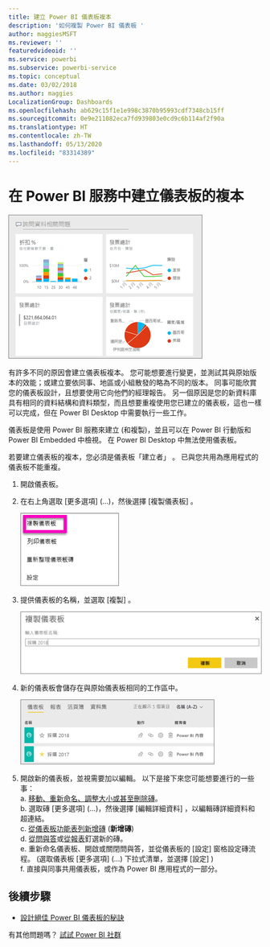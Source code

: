 ```yaml
---
title: 建立 Power BI 儀表板複本
description: '如何複製 Power BI 儀表板 '
author: maggiesMSFT
ms.reviewer: ''
featuredvideoid: ''
ms.service: powerbi
ms.subservice: powerbi-service
ms.topic: conceptual
ms.date: 03/02/2018
ms.author: maggies
LocalizationGroup: Dashboards
ms.openlocfilehash: ab629c15f1e1e998c3870b95993cdf7348cb15ff
ms.sourcegitcommit: 0e9e211082eca7fd939803e0cd9c6b114af2f90a
ms.translationtype: HT
ms.contentlocale: zh-TW
ms.lasthandoff: 05/13/2020
ms.locfileid: "83314389"
---
```

# <a name="create-a-copy-of-a-dashboard-in-power-bi-service"></a>在 Power BI 服務中建立儀表板的複本
![儀表板](media/service-dashboard-copy/power-bi-dashboard.png)

 有許多不同的原因會建立儀表板複本。 您可能想要進行變更，並測試其與原始版本的效能；或建立要依同事、地區或小組散發的略為不同的版本。 同事可能欣賞您的儀表板設計，且想要使用它向他們的經理報告。 另一個原因是您的新資料庫具有相同的資料結構和資料類型，而且想要重複使用您已建立的儀表板，這也一樣可以完成，但在 Power BI Desktop 中需要執行一些工作。 

儀表板是使用 Power BI 服務來建立 (和複製)，並且可以在 Power BI 行動版和 Power BI Embedded 中檢視。  在 Power BI Desktop 中無法使用儀表板。 

若要建立儀表板的複本，您必須是儀表板「建立者」  。 已與您共用為應用程式的儀表板不能重複。

1. 開啟儀表板。
2. 在右上角選取 [更多選項]  (...)，然後選擇 [複製儀表板]  。
   
   ![省略符號功能表](media/service-dashboard-copy/power-bi-dulicate.png)
3. 提供儀表板的名稱，並選取 [複製]  。 
   
   ![[複製儀表板] 對話方塊](media/service-dashboard-copy/power-bi-name.png)
4. 新的儀表板會儲存在與原始儀表板相同的工作區中。 
   
   ![[儀表板] 索引標籤](media/service-dashboard-copy/power-bi-copied.png)

5.    開啟新的儀表板，並視需要加以編輯。 以下是接下來您可能想要進行的一些事：    
    a. [移動、重新命名、調整大小或甚至刪除磚](service-dashboard-edit-tile.md)。  
    b. 選取磚 [更多選項]  (...)，然後選擇 [編輯詳細資料]  ，以編輯磚詳細資料和超連結。  
    c. [從儀表板功能表列新增磚](service-dashboard-add-widget.md) (**新增磚**)  
    d. [從問與答](service-dashboard-pin-tile-from-q-and-a.md)或[從報表](service-dashboard-pin-tile-from-report.md)釘選新的磚。  
    e. 重新命名儀表板、開啟或關閉問與答，並從儀表板的 [設定] 窗格設定磚流程。  (選取儀表板 [更多選項]  (...) 下拉式清單，並選擇 [設定]  )  
    f. 直接與同事共用儀表板，或作為 Power BI 應用程式的一部分。 


## <a name="next-steps"></a>後續步驟
* [設計絕佳 Power BI 儀表板的秘訣](service-dashboards-design-tips.md) 

有其他問題嗎？ [試試 Power BI 社群](https://community.powerbi.com/)


